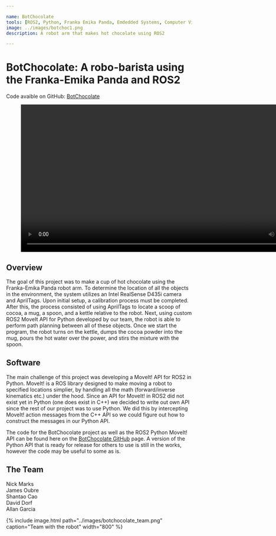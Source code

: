 ```yaml
---

name: BotChocolate
tools: [ROS2, Python, Franka Emika Panda, Emdedded Systems, Computer Vision]
image: ../images/botchoc1.png
description: A robot arm that makes hot chocolate using ROS2

---
```


# BotChocolate: A robo-barista using the Franka-Emika Panda and ROS2
Code avaible on GitHub: [BotChocolate](https://github.com/allan-gc/Bot-Chocolate-ROS2)
<br>
<figure>
  <center>
    <video width="800" controls="controls">
        <source src="../images/BotChocolate15.mp4">
    </video>
  </center>
</figure>


## Overview
The goal of this project was to make a cup of hot chocolate using the Franka-Emika Panda robot
arm. To determine the location of all the objects in the environment, the system utilizes an
Intel RealSense D435i camera and AprilTags. Upon initial setup, a calibration process must be
completed. After this, the process consisted of using AprilTags to locate a scoop of cocoa, a
mug, a spoon, and a kettle relative to the robot. Next, using custom ROS2 MoveIt API for Python
developed by our team, the robot is able to perform path planning between all of these objects.
Once we start the program, the robot turns on the kettle, dumps the cocoa powder into the mug, pours
the hot water over the power, and stirs the mixture with the spoon.

## Software
The main challenge of this project was developing a MoveIt! API for ROS2 in Python.
MoveIt! is a ROS library designed to make moving a robot to specified locations simplier,
by handling all the math (forward/inverse kinematics etc.) under the hood. Since an API for 
MoveIt! in ROS2 did not exist yet in Python (one does exist in C++) we decided to write out own 
API since the rest of our project was to use Python. We did this by intercepting MoveIt! action 
messages from the C++ API so we could figure out how to construct the messages in our Python API.

The code for the BotChocolate project as well as the ROS2 Python MoveIt! API
can be found here on the [BotChocolate GitHub](https://github.com/allan-gc/Bot-Chocolate-ROS2) page. A version of the Python API that is ready
for release for others to use is still in the works, however the code may be useful to some as is.

## The Team
Nick Marks  
James Oubre  
Shantao Cao  
David Dorf  
Allan Garcia  

{% include image.html path="../images/botchocolate_team.png" caption="Team with the robot" width="800" %}


